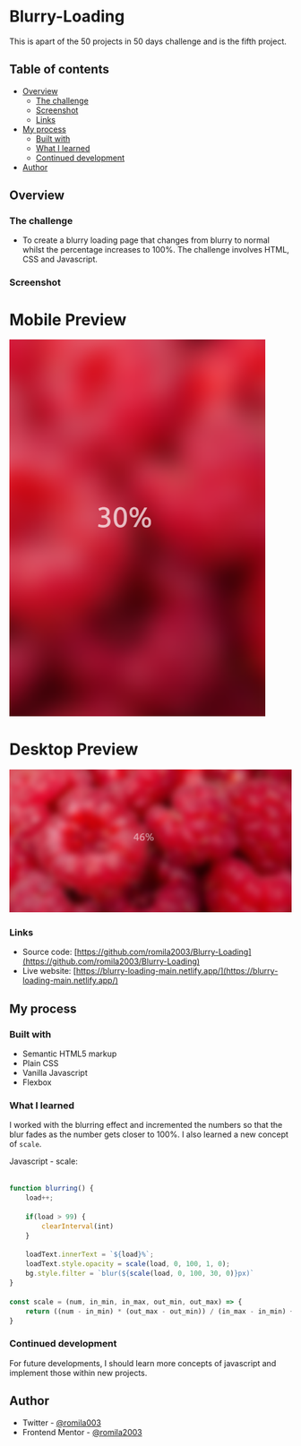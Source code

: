 # Blurry-Loading

This is apart of the 50 projects in 50 days challenge and is the fifth project.

## Table of contents

- [Overview](#overview)
  - [The challenge](#the-challenge)
  - [Screenshot](#screenshot)
  - [Links](#links)
- [My process](#my-process)
  - [Built with](#built-with)
  - [What I learned](#what-i-learned)
  - [Continued development](#continued-development)
- [Author](#author)


## Overview

### The challenge

- To create a blurry loading page that changes from blurry to normal whilst the percentage increases to 100%. The challenge involves HTML, CSS and Javascript.

### Screenshot

# Mobile Preview 

![screenshot](https://github.com/romila2003/Blurry-Loading/blob/main/Mobile%20preview.PNG)


# Desktop Preview 

![screenshot](https://github.com/romila2003/Blurry-Loading/blob/main/Desktop%20previe.PNG)


### Links

 - Source code: [https://github.com/romila2003/Blurry-Loading](https://github.com/romila2003/Blurry-Loading)
 - Live website: [https://blurry-loading-main.netlify.app/](https://blurry-loading-main.netlify.app/)

## My process

### Built with

- Semantic HTML5 markup
- Plain CSS
- Vanilla Javascript
- Flexbox

### What I learned

I worked with the blurring effect and incremented the numbers so that the blur fades as the number gets closer to 100%. I also learned a new concept of `scale`.

Javascript - scale:

```javascript

function blurring() {
    load++;

    if(load > 99) {
        clearInterval(int)
    }

    loadText.innerText = `${load}%`;
    loadText.style.opacity = scale(load, 0, 100, 1, 0);
    bg.style.filter = `blur(${scale(load, 0, 100, 30, 0)}px)`
}

const scale = (num, in_min, in_max, out_min, out_max) => {
    return ((num - in_min) * (out_max - out_min)) / (in_max - in_min) + out_min
}

```

### Continued development

For future developments, I should learn more concepts of javascript and implement those within new projects.


## Author

- Twitter - [@romila003](https://www.twitter.com/romila003)
- Frontend Mentor - [@romila2003](https://www.frontendmentor.io/profile/romila2003)

